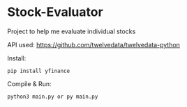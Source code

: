 # Stock-Evaluator

Project to help me evaluate individual stocks

API used: https://github.com/twelvedata/twelvedata-python

Install:

    pip install yfinance

Compile & Run:

    python3 main.py or py main.py
